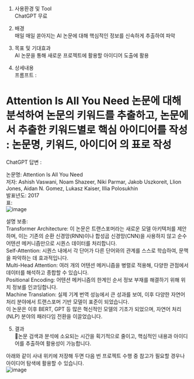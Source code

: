 1. 사용환경 및 Tool  
   ChatGPT 무료  

2. 배경  
매일 매일 쏟아지는 AI 논문에 대해 핵심적인 정보를 신속하게 추출하여 파악  

3. 목표 및 기대효과  
AI 논문을 통해 새로운 프로젝트에 활용할 아이디어 도출에 활용  

4. 상세내용   
프롬프트 :
 # Attention Is All You Need 논문에 대해 분석하여 논문의 키워드를 추출하고, 논문에서 추출한 키워드별로 핵심 아이디어를 작성 : 논문명, 키워드, 아이디어 의 표로 작성   



ChatGPT 답변 :   

논문명: Attention Is All You Need  
저자: Ashish Vaswani, Noam Shazeer, Niki Parmar, Jakob Uszkoreit, Llion Jones, Aidan N. Gomez, Lukasz Kaiser, Illia Polosukhin  
발표년도: 2017  
표:   
![image](https://github.com/user-attachments/assets/ee42b063-9003-4604-96c0-e4faa78b81d9)


설명 보충:  
Transformer Architecture: 이 논문은 트랜스포머라는 새로운 모델 아키텍처를 제안하며, 이는 기존의 순환 신경망(RNN)이나 합성곱 신경망(CNN)을 사용하지 않고 순수 어텐션 메커니즘만으로 시퀀스 데이터를 처리합니다.  
Self-Attention: 시퀀스 내에서 각 단어가 다른 단어와의 관계를 스스로 학습하여, 문맥을 파악하는 데 효과적입니다.  
Multi-Head Attention: 여러 개의 어텐션 메커니즘을 병렬로 적용해, 다양한 관점에서 데이터를 해석하고 종합할 수 있습니다.  
Positional Encoding: 어텐션 메커니즘의 한계인 순서 정보 부재를 해결하기 위해 위치 정보를 인코딩합니다.  
Machine Translation: 실제 기계 번역 성능에서 큰 성과를 보여, 이후 다양한 자연어 처리 분야에서 트랜스포머 기반 모델이 표준이 되었습니다.  
이 논문은 이후 BERT, GPT 등 많은 혁신적인 모델의 기초가 되었으며, 자연어 처리(NLP) 분야의 패러다임 전환을 이끌었습니다.  







5. 결과  
논문 검색과 분석에 소요되는 시간을 획기적으로 줄이고, 핵심적인 내용과 아이디어를 추출하여 활용성이 가능합니다.    

아래와 같이 사내 위키에 저장해 두면 다음 번 프로젝트 수행 중 참고가 필요할 경우나 아이디어 탐색에 활용할 수 있습니다.     
![image](https://github.com/user-attachments/assets/42ae49b8-e67b-44f0-9881-91f948401ba2)



 
